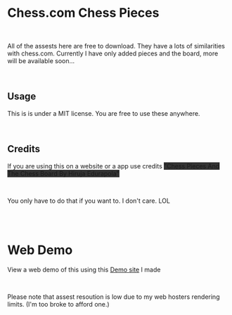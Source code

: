 <h1>Chess.com Chess Pieces</h1><br>
<p>All of the assests here are free to download. They have a lots of similarities with chess.com. Currently I have only added pieces and the board, more will be available soon...</p><br>
<h2>Usage</h2>
<p>This is is under a MIT license. You are free to use these anywhere.</p><br>
<h2>Credits</h2>
<p>If you are using this on a website or a app use credits <span style="background-color:#333">"Chess Pieces And The Chess Board By Hiruja Edurapola"</span></p><bR>
<p>You only have to do that if you want to. I don't care. LOL</p><br>
<br>
<h1>Web Demo</h1>
<p>View a web demo of this using this <a href="https://chess-pieces-demo.netlify.app/">Demo site</a> I made</p><br>
<p>Please note that assest resoution is low due to my web hosters rendering limits. (I'm too broke to afford one.)</p>
